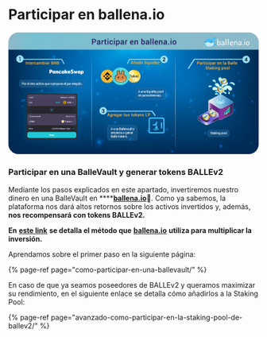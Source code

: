 # Participar en ballena.io

![](../../../../../.gitbook/assets/participar_en_balllena.io_2.png)

###  **Participar en una BalleVault y generar tokens BALLEv2**

Mediante los pasos explicados en este apartado, invertiremos nuestro dinero en una BalleVault en ****[**ballena.io**](https://app.ballena.io/)**🐋**. Como ya sabemos, la plataforma nos dará altos retornos sobre los activos invertidos y, además, **nos recompensará con tokens BALLEv2.**

**En** [**este link**](../../../../../primeros-pasos/primeros-pasos.md) **se detalla el método que** [**ballena.io**](https://app.ballena.io/) **utiliza para multiplicar la inversión.**



Aprendamos sobre el primer paso en la siguiente página:

{% page-ref page="como-participar-en-una-ballevault/" %}



En caso de que ya seamos poseedores de BALLEv2 y queramos maximizar su rendimiento, en el siguiente enlace se detalla cómo añadirlos a la Staking Pool:

{% page-ref page="avanzado-como-participar-en-la-staking-pool-de-ballev2/" %}





